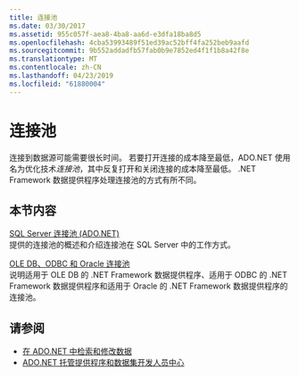 ```yaml
---
title: 连接池
ms.date: 03/30/2017
ms.assetid: 955c057f-aea8-4ba8-aa6d-e3dfa18ba8d5
ms.openlocfilehash: 4cba53993489f51ed39ac52bff4fa252beb9aafd
ms.sourcegitcommit: 9b552addadfb57fab0b9e7852ed4f1f1b8a42f8e
ms.translationtype: MT
ms.contentlocale: zh-CN
ms.lasthandoff: 04/23/2019
ms.locfileid: "61880004"
---
```

# <a name="connection-pooling"></a>连接池
连接到数据源可能需要很长时间。 若要打开连接的成本降至最低，ADO.NET 使用名为优化技术*连接池*，其中反复打开和关闭连接的成本降至最低。 .NET Framework 数据提供程序处理连接池的方式有所不同。  
  
## <a name="in-this-section"></a>本节内容  
 [SQL Server 连接池 (ADO.NET)](../../../../docs/framework/data/adonet/sql-server-connection-pooling.md)  
 提供的连接池的概述和介绍连接池在 SQL Server 中的工作方式。  
  
 [OLE DB、ODBC 和 Oracle 连接池](../../../../docs/framework/data/adonet/ole-db-odbc-and-oracle-connection-pooling.md)  
 说明适用于 OLE DB 的 .NET Framework 数据提供程序、适用于 ODBC 的 .NET Framework 数据提供程序和适用于 Oracle 的 .NET Framework 数据提供程序的连接池。  
  
## <a name="see-also"></a>请参阅

- [在 ADO.NET 中检索和修改数据](../../../../docs/framework/data/adonet/retrieving-and-modifying-data.md)
- [ADO.NET 托管提供程序和数据集开发人员中心](https://go.microsoft.com/fwlink/?LinkId=217917)
